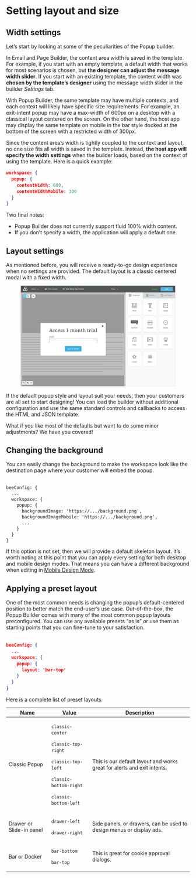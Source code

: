 # Setting layout and size

## Width settings <a href="#width-settings" id="width-settings"></a>

Let’s start by looking at some of the peculiarities of the Popup builder.

In Email and Page Builder, the content area width is saved in the template. For example, if you start with an empty template, a default width that works for most scenarios is chosen, but **the designer can adjust the message width slider**. If you start with an existing template, the content width was **chosen by the template’s designer** using the message width slider in the builder _Settings_ tab.

With Popup Builder, the same template may have multiple contexts, and each context will likely have specific size requirements. For example, an exit-intent popup may have a max-width of 600px on a desktop with a classical layout centered on the screen. On the other hand, the host app may display the same template on mobile in the bar style docked at the bottom of the screen with a restricted width of 300px.

Since the content area’s width is tightly coupled to the context and layout, no one size fits all width is saved in the template. Instead, **the host app will specify the width settings** when the builder loads, based on the context of using the template. Here is a quick example:

```json
workspace: {
  popup: {
    contentWidth: 600,
    contentWidthMobile: 300
  }
}
```

Two final notes:

* Popup Builder does not currently support fluid 100% width content.
* If you don’t specify a width, the application will apply a default one.

## Layout settings <a href="#layout-settings" id="layout-settings"></a>

As mentioned before, you will receive a ready-to-go design experience when no settings are provided. The default layout is a classic centered modal with a fixed width.

<figure><img src="../../.gitbook/assets/firefox_2021-08-18_19.29.18.png" alt=""><figcaption></figcaption></figure>

If the default popup style and layout suit your needs, then your customers are all set to start designing! You can load the builder without additional configuration and use the same standard controls and callbacks to access the HTML and JSON template.

What if you like most of the defaults but want to do some minor adjustments? We have you covered!

## Changing the background <a href="#changing-the-background" id="changing-the-background"></a>

You can easily change the background to make the workspace look like the destination page where your customer will embed the popup.

```markup

beeConfig: {
  ...
  workspace: {
    popup: {
      backgroundImage: 'https://.../background.png',
      backgroundImageMobile: 'https://.../background.png',
      ...
    }
  }
}

```

If this option is not set, then we will provide a default skeleton layout. It’s worth noting at this point that you can apply every setting for both desktop and mobile design modes. That means you can have a different background when editing in [Mobile Design Mode](../../mobile-design-mode.md).

## Applying a preset layout <a href="#applying-a-preset-layout" id="applying-a-preset-layout"></a>

One of the most common needs is changing the popup’s default-centered position to better match the end-user’s use case. Out-of-the-box, the Popup Builder comes with many of the most common popup layouts preconfigured. You can use any available presets “as is” or use them as starting points that you can fine-tune to your satisfaction.

```json

beeConfig: {
  ...
  workspace: {
    popup: {
      layout: 'bar-top'
    }
  }
}

```

Here is a complete list of preset layouts:

| Name                     | Value                                                                                                                                                                                      | Description                                                             |
| ------------------------ | ------------------------------------------------------------------------------------------------------------------------------------------------------------------------------------------ | ----------------------------------------------------------------------- |
| Classic Popup            | <p><code>classic-center</code></p><p><code>classic-top-right</code></p><p><code>classic-top-left</code></p><p><code>classic-bottom-right</code></p><p><code>classic-bottom-left</code></p> | This is our default layout and works great for alerts and exit intents. |
| Drawer or Slide-in panel | <p><code>drawer-left</code></p><p><code>drawer-right</code></p>                                                                                                                            | Side panels, or drawers, can be used to design menus or display ads.    |
| Bar or Docker            | <p><code>bar-bottom</code></p><p><code>bar-top</code></p>                                                                                                                                  | This is great for cookie approval dialogs.                              |

